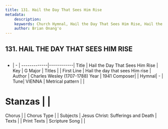 ```yaml
---
title: 131. Hail the Day That Sees Him Rise
metadata:
    description: 
    keywords: Church Hymnal, Hail the Day That Sees Him Rise, Hail the day that sees Him rise, 
    author: Brian Onang'o
---
```



## 131. HAIL THE DAY THAT SEES HIM RISE

```txt

```

- |   -  |
-------------|------------|
Title | Hail the Day That Sees Him Rise |
Key | G Major |
Titles |  |
First Line | Hail the day that sees Him rise |
Author | Charles Wesley (1707-1788)
Year | 1941
Composer|  |
Hymnal|  - |
Tune| VIENNA |
Metrical pattern | |
# Stanzas |  |
Chorus |  |
Chorus Type |  |
Subjects | Jesus Christ: Sufferings and Death |
Texts |  |
Print Texts | 
Scripture Song |  |
  

